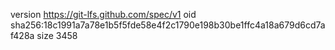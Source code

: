 version https://git-lfs.github.com/spec/v1
oid sha256:18c1991a7a78e1b5f5fde58e4f2c1790e198b30be1ffc4a18a679d6cd7af428a
size 3458
